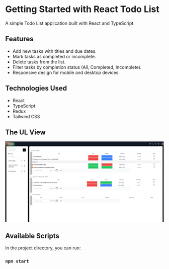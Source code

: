# Getting Started with React Todo List

A simple Todo List application built with React and TypeScript.

## Features
- Add new tasks with titles and due dates.
- Mark tasks as completed or incomplete.
- Delete tasks from the list.
- Filter tasks by completion status (All, Completed, Incomplete).
- Responsive design for mobile and desktop devices.

## Technologies Used
- React
- TypeScript
- Redux
- Tailwind CSS

## The UL View
![](/public/images/todolist.png)


## Available Scripts
In the project directory, you can run:

### `npm start`

